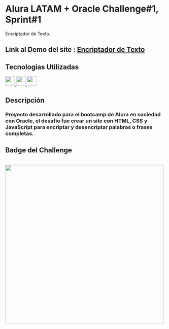 # Alura LATAM + Oracle Challenge#1, Sprint#1
Encriptador de Texto.

## Link al Demo del site : [Encriptador de Texto](https://aayalas.github.io/Encriptador-de-Texto/)

## Tecnologias Utilizadas
<div>
  <a href="https://github.com/aayalas">
    <img height="30em" src="https://img.shields.io/badge/HTML5-E34F26?style=for-the-badge&logo=html5&logoColor=white"/>
    <img height="30em" src="https://img.shields.io/badge/CSS3-1572B6?style=for-the-badge&logo=css3&logoColor=white"/>
     <img height="30m" src="https://img.shields.io/badge/JavaScript-323330?style=for-the-badge&logo=javascript&logoColor=F7DF1E"/>
  </a>
</div>  

## Descripción

### Proyecto desarrollado para el bootcamp de Alura en sociedad con Oracle, el desafío fue crear un site con HTML, CSS y JavaScript para encriptar y desencriptar palabras o frases completas.

## Badge del Challenge
<br>
  <img height="500em" src="https://github.com/aayalas/Encriptador-de-Texto/blob/main/cms_files_10224_1644515319BADGE_2.png">
<br>  
